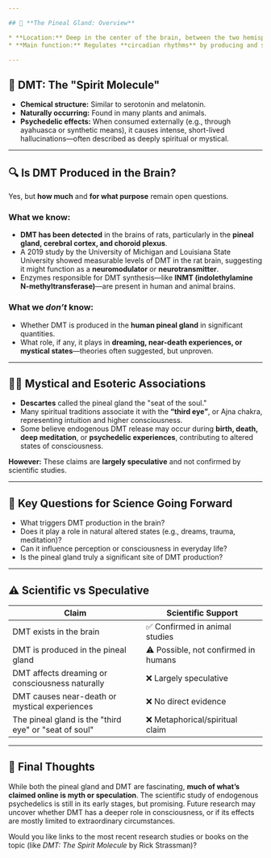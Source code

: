 ```yaml
---

## 🧠 **The Pineal Gland: Overview**

* **Location:** Deep in the center of the brain, between the two hemispheres, in a groove where the two halves of the thalamus join.
* **Main function:** Regulates **circadian rhythms** by producing and secreting **melatonin**, a hormone that affects sleep patterns.

---
```


## 🧬 **DMT: The "Spirit Molecule"**

* **Chemical structure:** Similar to serotonin and melatonin.
* **Naturally occurring:** Found in many plants and animals.
* **Psychedelic effects:** When consumed externally (e.g., through ayahuasca or synthetic means), it causes intense, short-lived hallucinations—often described as deeply spiritual or mystical.

---

## 🔍 **Is DMT Produced in the Brain?**

Yes, but **how much** and **for what purpose** remain open questions.

### What we know:

* **DMT has been detected** in the brains of rats, particularly in the **pineal gland, cerebral cortex, and choroid plexus**.
* A 2019 study by the University of Michigan and Louisiana State University showed measurable levels of DMT in the rat brain, suggesting it might function as a **neuromodulator** or **neurotransmitter**.
* Enzymes responsible for DMT synthesis—like **INMT (indolethylamine N-methyltransferase)**—are present in human and animal brains.

### What we *don’t* know:

* Whether DMT is produced in the **human pineal gland** in significant quantities.
* What role, if any, it plays in **dreaming, near-death experiences, or mystical states**—theories often suggested, but unproven.

---

## 🧘‍♂️ **Mystical and Esoteric Associations**

* **Descartes** called the pineal gland the "seat of the soul."
* Many spiritual traditions associate it with the **“third eye”**, or Ajna chakra, representing intuition and higher consciousness.
* Some believe endogenous DMT release may occur during **birth, death, deep meditation**, or **psychedelic experiences**, contributing to altered states of consciousness.

**However:** These claims are **largely speculative** and not confirmed by scientific studies.

---

## 🧪 Key Questions for Science Going Forward

* What triggers DMT production in the brain?
* Does it play a role in natural altered states (e.g., dreams, trauma, meditation)?
* Can it influence perception or consciousness in everyday life?
* Is the pineal gland truly a significant site of DMT production?

---

## ⚠️ Scientific vs Speculative

| **Claim**                                             | **Scientific Support**               |
| ----------------------------------------------------- | ------------------------------------ |
| DMT exists in the brain                               | ✅ Confirmed in animal studies        |
| DMT is produced in the pineal gland                   | ⚠️ Possible, not confirmed in humans |
| DMT affects dreaming or consciousness naturally       | ❌ Largely speculative                |
| DMT causes near-death or mystical experiences         | ❌ No direct evidence                 |
| The pineal gland is the "third eye" or "seat of soul" | ❌ Metaphorical/spiritual claim       |

---

## 🧠 Final Thoughts

While both the pineal gland and DMT are fascinating, **much of what’s claimed online is myth or speculation**. The scientific study of endogenous psychedelics is still in its early stages, but promising. Future research may uncover whether DMT has a deeper role in consciousness, or if its effects are mostly limited to extraordinary circumstances.

Would you like links to the most recent research studies or books on the topic (like *DMT: The Spirit Molecule* by Rick Strassman)?
